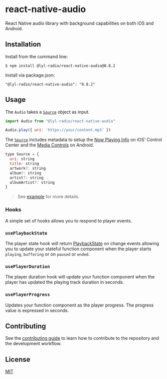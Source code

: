 # react-native-audio

React Native audio library with background capabilities on both iOS and Android.

## Installation

Install from the command line:
```
$ npm install @lyl-radio/react-native-audio@0.8.2
```

Install via package.json:
```
"@lyl-radio/react-native-audio": "0.8.2"
```

## Usage

The `Audio` takes a [`Source`](src/index.ts#L67) object as input.

```js
import Audio from "@lyl-radio/react-native-audio"

Audio.play({ uri: 'https://your/content.mp3' })
```

The [`Source`](src/index.ts#L67) includes metadata to setup the [Now Playing Info](https://developer.apple.com/documentation/mediaplayer/mpnowplayinginfocenter) on iOS' Control Center and the [Media Controls](https://developer.android.com/guide/topics/media/media-controls) on Android.

```js
type Source = {
  uri: string
  title: string
  artwork?: string
  album?: string
  artist?: string
  albumArtist?: string
}
```

> See [example](example) for more details.

### Hooks
 
A simple set of hooks allows you to respond to player events.

### `usePlaybackState`

The player state hook will return [PlaybackState](src/index.ts#L53) on change events allowing you to update your stateful function component when the player starts `playing`, `buffering` or on `paused` or `ended`.

### `usePlayerDuration`

The player duration hook will update your function component when the player has updated the playing track duration in seconds.

### `usePlayerProgress`

Updates your function component as the player progress. The progress value is expressed in seconds.

## Contributing

See the [contributing guide](CONTRIBUTING.md) to learn how to contribute to the repository and the development workflow.

## License

[MIT](LICENSE)
